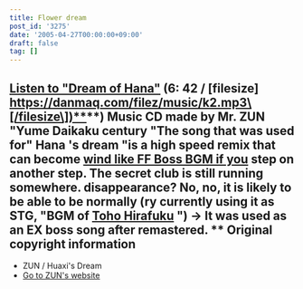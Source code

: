 ```yaml
---
title: Flower dream
post_id: '3275'
date: '2005-04-27T00:00:00+09:00'
draft: false
tag: []
---
```


## [Listen to "Dream of Hana"](/filez/music/k2.mp3) (6: 42 / \[filesize\] [https://danmaq.com/filez/music/k2.mp3\[/filesize\])**](https://danmaq.com/filez/music/k2.mp3[/filesize])**) Music CD made by Mr. ZUN "Yume Daikaku century "The song that was used for" Hana 's dream "is a high speed remix that can become [wind like FF Boss BGM if you](/filez/music/outtake/k2.mp3) step on another step. The secret club is still running somewhere. disappearance? No, no, it is likely to be able to be normally (ry currently using it as STG, "BGM of [Toho Hirafuku](/!/thA/) ") → It was used as an EX boss song after remastered. ** Original copyright information

*   ZUN / Huaxi's Dream
*   [Go to ZUN's website](http://www16.big.or.jp/%7Ezun/)